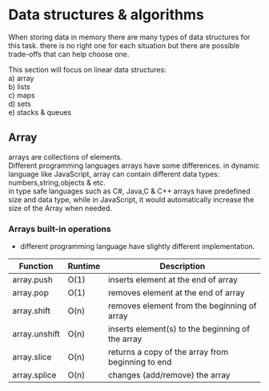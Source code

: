 # Data structures & algorithms 
When storing data in memory there are many types of data structures for this task. there is no right one for each situation but there are possible trade-offs that can help
choose one.

This section will focus on linear data structures: <br />
a) array <br />
b) lists <br />
c) maps <br /> 
d) sets <br />
e) stacks & queues

## Array
arrays are collections of elements. <br/>
Different programming languages arrays have some differences. in dynamic language like JavaScript, array can contain different data types: numbers,string,objects & etc. <br />
in type safe languages such as C#, Java,C & C++ arrays have predefined size and data type, while in JavaScript, it would automatically increase the size of the Array when needed.

### Arrays built-in operations
- different programming language have slightly different implementation.

| Function | Runtime | Description |
|--------|---------|------------------------------------------|
| array.push | O(1)  | inserts element at the end of array |
| array.pop  | O(1)  | removes element at the end of array |
| array.shift | O(n) | removes element from the beginning of array|
| array.unshift | O(n) | inserts element(s) to the beginning of the array |
| array.slice | O(n) | returns a copy of the array from beginning to end |
| array.splice | O(n) | changes (add/remove) the array |